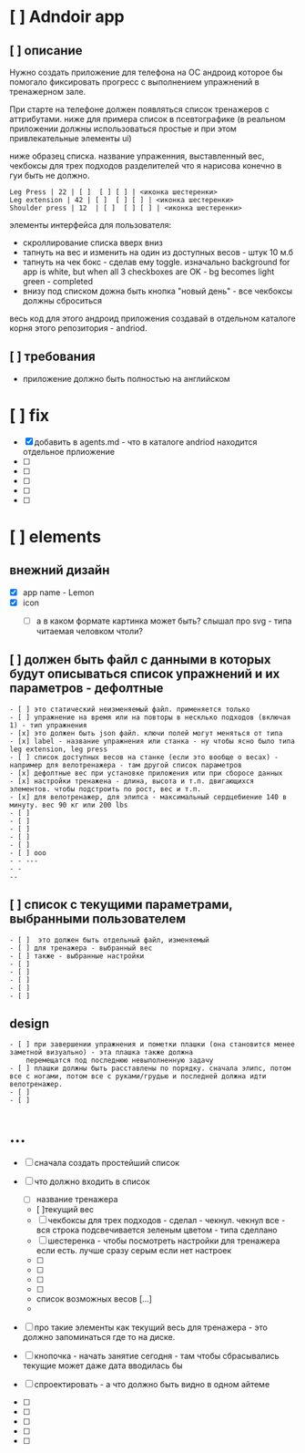 

# [ ] Adndoir app

## [ ] описание 
Нужно создать приложение для телефона на ОС андроид которое бы помогало фиксировать прогресс с выполнением упражнений в тренажерном зале.

При старте на телефоне должен появляться список тренажеров с аттрибутами. ниже для примера список в псевтографике (в  реальном приложении должны использоваться простые и при этом привлекательные элементы ui)

ниже образец списка. название упраженния, выставленный вес, чекбоксы для трех подходов
разделителей что я нарисова конечно в  гуи быть не должно.

```
Leg Press | 22 | [ ]  [ ] [ ] | <иконка шестеренки>
Leg extension | 42 | [ ]  [ ] [ ] | <иконка шестеренки>
Shoulder press | 12  | [ ]  [ ] [ ] | <иконка шестеренки>

```

элементы интерфейса для пользователя:
- скроллирование списка вверх вниз
- тапнуть на вес и изменить на один из доступных весов - штук 10 м.б
- тапнуть на чек бокс - сделав ему toggle. изначально background for app is white, but when all 3 checkboxes are OK - bg becomes light green - completed
- внизу под списком дожна быть кнопка "новый день" - все чекбоксы должны сброситься


весь код для этого андроид приложения создавай в отдельном каталоге корня этого репозитория - andriod.

## [ ] требования
- приложение должно быть полностью на английском


# [ ] fix
- [x] добавить в agents.md - что в каталоге andriod находится отдельное прлиожение
- [ ]
- [ ]
- [ ]
- [ ]
- [ ]


# [ ] elements

## внежний дизайн
- [x] app name - Lemon
- [x] icon
    - [ ] а в каком формате картинка может быть? слышал про svg - типа читаемая человком чтоли?


## [ ] должен быть файл с данными в которых будут описываться список упражнений и их параметров - дефолтные
    - [ ] это статический неизменяемый файл. применяется только 
    - [ ] упражнение на время или на повторы в несклько подходов (включая 1) - тип упражнения
    - [x] это должен быть json файл. ключи полей могут меняться от типа
    - [x] label - название упражнения или станка - ну чтобы ясно было типа leg extension, leg press
    - [ ] список доступных весов на станке (если это вообще о весах) - например для велотренажера - там другой список параметров
    - [x] дефолтные вес при установке приложения или при сборосе данных
    - [x] настройки тренажена - длина, высота и т.п. двигающихся элементов. чтобы подстроить по рост, вес и т.п.
    - [x] для велотренажер, для элипса - максимальный сердцебиение 140 в минуту. вес 90 кг или 200 lbs
    - [ ] 
    - [ ] 
    - [ ] 
    - [ ] 
    - [ ] 
    - [ ] ооо
    - - ---
    - - 
    -- 

## [ ] список с текущими параметрами, выбранными пользователем
    - [ ]  это должен быть отдельный файл, изменяемый
    - [ ] для тренажера - выбранный вес
    - [ ] также - выбранные настройки
    - [ ] 
    - [ ] 
    - [ ] 
    - [ ] 
    - [ ] 

## design
    - [ ] при завершении упражнения и пометки плашки (она становится менее заметной визуально) - эта плашка также должна
        перемещатся под последнюю невыполненную задачу
    - [ ] плашки должны быть расставлены по порядку. сначала элипс, потом все с ногами, потом все с руками/грудью и последней должна идти велотренажер.
    - [ ] 
    - [ ] 


    
# ...
- [ ] сначала создать простейший список 


- [ ] что должно входить в список
    - [ ] название тренажера
    - [ ]текущий вес
    - [ ] чекбоксы для трех подходов - сделал - чекнул. чекнул все - вся строка подсвечивается зеленым цветом - типа сделлано
    - [ ] шестеренка - чтобы посмотреть  настройки для тренажера если есть. лучше сразу серым если нет настроек
    - [ ] 
    - [ ] 
    - [ ] 
    - [ ] 
    - список возможных весов [...]
    - 

- [ ] про такие элементы как текущий весь для тренажера - это должно запоминаться где то на диске.
- [ ] кнопочка - начать занятие сегодня - там чтобы сбрасывались текущие
     может даже дата вводилась бы
- [ ] спроектировать - а что должно быть видно в одном айтеме
- [ ] 
- [ ] 
- [ ] 
- [ ] 
- [ ] 






